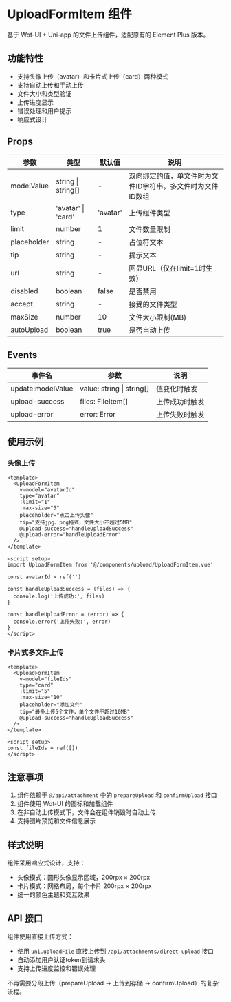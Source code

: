 # UploadFormItem 组件

基于 Wot-UI + Uni-app 的文件上传组件，适配原有的 Element Plus 版本。

## 功能特性

- 支持头像上传（avatar）和卡片式上传（card）两种模式
- 支持自动上传和手动上传
- 文件大小和类型验证
- 上传进度显示
- 错误处理和用户提示
- 响应式设计

## Props

| 参数        | 类型               | 默认值   | 说明                                                       |
| ----------- | ------------------ | -------- | ---------------------------------------------------------- |
| modelValue  | string \| string[] | -        | 双向绑定的值，单文件时为文件ID字符串，多文件时为文件ID数组 |
| type        | 'avatar' \| 'card' | 'avatar' | 上传组件类型                                               |
| limit       | number             | 1        | 文件数量限制                                               |
| placeholder | string             | -        | 占位符文本                                                 |
| tip         | string             | -        | 提示文本                                                   |
| url         | string             | -        | 回显URL（仅在limit=1时生效）                               |
| disabled    | boolean            | false    | 是否禁用                                                   |
| accept      | string             | -        | 接受的文件类型                                             |
| maxSize     | number             | 10       | 文件大小限制(MB)                                           |
| autoUpload  | boolean            | true     | 是否自动上传                                               |

## Events

| 事件名            | 参数                      | 说明           |
| ----------------- | ------------------------- | -------------- |
| update:modelValue | value: string \| string[] | 值变化时触发   |
| upload-success    | files: FileItem[]         | 上传成功时触发 |
| upload-error      | error: Error              | 上传失败时触发 |

## 使用示例

### 头像上传

```vue
<template>
  <UploadFormItem
    v-model="avatarId"
    type="avatar"
    :limit="1"
    :max-size="5"
    placeholder="点击上传头像"
    tip="支持jpg、png格式，文件大小不超过5MB"
    @upload-success="handleUploadSuccess"
    @upload-error="handleUploadError"
  />
</template>

<script setup>
import UploadFormItem from '@/components/upload/UploadFormItem.vue'

const avatarId = ref('')

const handleUploadSuccess = (files) => {
  console.log('上传成功:', files)
}

const handleUploadError = (error) => {
  console.error('上传失败:', error)
}
</script>
```

### 卡片式多文件上传

```vue
<template>
  <UploadFormItem
    v-model="fileIds"
    type="card"
    :limit="5"
    :max-size="10"
    placeholder="添加文件"
    tip="最多上传5个文件，单个文件不超过10MB"
    @upload-success="handleUploadSuccess"
  />
</template>

<script setup>
const fileIds = ref([])
</script>
```

## 注意事项

1. 组件依赖于 `@/api/attachment` 中的 `prepareUpload` 和 `confirmUpload` 接口
2. 组件使用 Wot-UI 的图标和加载组件
3. 在非自动上传模式下，文件会在组件销毁时自动上传
4. 支持图片预览和文件信息展示

## 样式说明

组件采用响应式设计，支持：

- 头像模式：圆形头像显示区域，200rpx × 200rpx
- 卡片模式：网格布局，每个卡片 200rpx × 200rpx
- 统一的颜色主题和交互效果

## API 接口

组件使用直接上传方式：

- 使用 `uni.uploadFile` 直接上传到 `/api/attachments/direct-upload` 接口
- 自动添加用户认证token到请求头
- 支持上传进度监控和错误处理

不再需要分段上传（prepareUpload -> 上传到存储 -> confirmUpload）的复杂流程。

